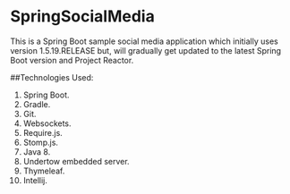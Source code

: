 # SpringSocialMedia
This is a Spring Boot sample social media application which initially uses version 1.5.19.RELEASE but, 
will gradually get updated to the latest Spring Boot version and Project Reactor.

##Technologies Used:
1. Spring Boot.
2. Gradle.
3. Git.
4. Websockets.
5. Require.js.
6. Stomp.js.
7. Java 8.
8. Undertow embedded server.
9. Thymeleaf.
10. Intellij.
